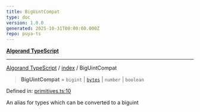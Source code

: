 ```yaml
---
title: BigUintCompat
type: doc
version: 1.0.0
generated: 2025-10-31T00:00:00.000Z
repo: puya-ts
---
```


[**Algorand TypeScript**](/reference/algorand-typescript/api/readme/)

---

[Algorand TypeScript](docs/_md/modules) / [index](docs/_md/index/README) / BigUintCompat

> **BigUintCompat** = `bigint` \| [`bytes`](bytes) \| `number` \| `boolean`

Defined in: [primitives.ts:10](https://github.com/algorandfoundation/puya-ts/blob/main/packages/algo-ts/src/primitives.ts#L10)

An alias for types which can be converted to a biguint

